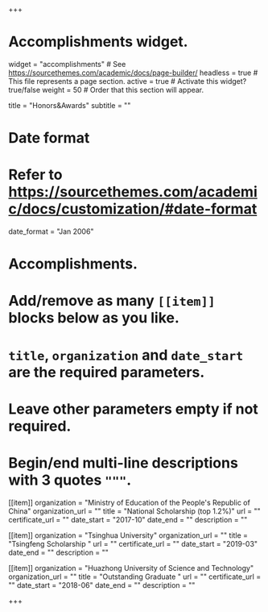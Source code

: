 +++
# Accomplishments widget.
widget = "accomplishments"  # See https://sourcethemes.com/academic/docs/page-builder/
headless = true  # This file represents a page section.
active = true  # Activate this widget? true/false
weight = 50  # Order that this section will appear.

title = "Honors&shy;&Awards"
subtitle = ""

# Date format
#   Refer to https://sourcethemes.com/academic/docs/customization/#date-format
date_format = "Jan 2006"

# Accomplishments.
#   Add/remove as many `[[item]]` blocks below as you like.
#   `title`, `organization` and `date_start` are the required parameters.
#   Leave other parameters empty if not required.
#   Begin/end multi-line descriptions with 3 quotes `"""`.

[[item]]
  organization = "Ministry of Education of the People's Republic of China"
  organization_url = ""
  title = "National Scholarship (top 1.2%)"
  url = ""
  certificate_url = ""
  date_start = "2017-10"
  date_end = ""
  description = ""

[[item]]
  organization = "Tsinghua University"
  organization_url = ""
  title = "Tsingfeng Scholarship "
  url = ""
  certificate_url = ""
  date_start = "2019-03"
  date_end = ""
  description = ""

[[item]]
  organization = "Huazhong University of Science and Technology"
  organization_url = ""
  title = "Outstanding Graduate "
  url = ""
  certificate_url = ""
  date_start = "2018-06"
  date_end = ""
  description = ""

+++
